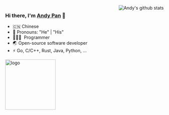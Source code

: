 <img align="right" src="https://github-readme-stats.vercel.app/api?username=ialak&show_icons=true&theme=vue" alt="Andy's github stats" />

### Hi there, I'm [Andy Pan](https://andypan.me) 🎉

- 🇨🇳 Chinese
- 👔 Pronouns: "He" | "His"
- 🧑🏻‍💻 &nbsp;Programmer
- 🌏 Open-source software developer
- ⚡ Go, C/C++, Rust, Java, Python, ...

<img src="https://github-profile-trophy.vercel.app/?username=ialak&theme=flat&column=7&margin-w=10" alt="logo" height="160" align="center" />
